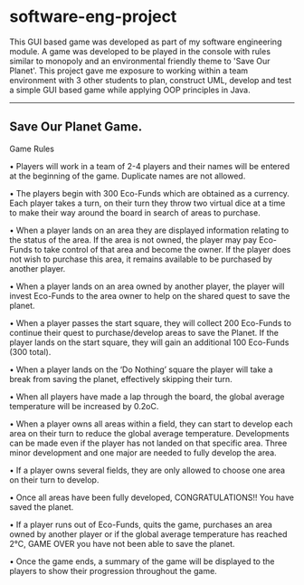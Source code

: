 # software-eng-project

This GUI based game was developed as part of my software engineering module. A game was developed to be played in the console with rules similar to monopoly and an environmental friendly theme to 'Save Our Planet'.
This project gave me exposure to working within a team environment with 3 other students to plan, construct UML, develop and test a simple GUI based game while applying OOP principles in Java.

-----------------------------
Save Our Planet Game.
-----------------------------

Game Rules

•	Players will work in a team of 2-4 players and their names will be entered at the beginning of the game. Duplicate names are not allowed. 

•	The players begin with 300 Eco-Funds which are obtained as a currency. Each player takes a turn, on their turn they throw two virtual dice at a time to make their way around the board in search of areas to purchase.  

•	When a player lands on an area they are displayed information relating to the status of the area. If the area is not owned, the player may pay Eco-Funds to take control of that area and become the owner. If the player does not wish to purchase this area, it remains available to be purchased by another player. 

•	When a player lands on an area owned by another player, the player will invest Eco-Funds to the area owner to help on the shared quest to save the planet. 

•	When a player passes the start square, they will collect 200 Eco-Funds to continue their quest to purchase/develop areas to save the Planet. If the player lands on the start square, they will gain an additional 100 Eco-Funds (300 total). 

•	When a player lands on the ‘Do Nothing’ square the player will take a break from saving the planet, effectively skipping their turn.  

•	When all players have made a lap through the board, the global average temperature will be increased by 0.2oC. 

•	When a player owns all areas within a field, they can start to develop each area on their turn to reduce the global average temperature. Developments can be made even if the player has not landed on that specific area. Three minor development and one major are needed to fully develop the area. 

•	If a player owns several fields, they are only allowed to choose one area on their turn to develop.  

•	Once all areas have been fully developed, CONGRATULATIONS!! You have saved the planet.  

•	If a player runs out of Eco-Funds, quits the game, purchases an area owned by another player or if the global average temperature has reached 2°C, GAME OVER you have not been able to save the planet.  

•	Once the game ends, a summary of the game will be displayed to the players to show their progression throughout the game. 
